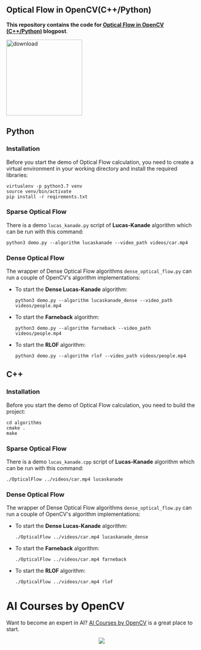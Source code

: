 
## Optical Flow in OpenCV(C++/Python)

**This repository contains the code for [Optical Flow in OpenCV (C++/Python)](https://www.learnopencv.com/optical-flow-in-opencv) blogpost**.

[<img src="https://learnopencv.com/wp-content/uploads/2022/07/download-button-e1657285155454.png" alt="download" width="200">](https://www.dropbox.com/sh/sn8cagnd55h358f/AAApmYgtkv-uEaWiqUmnQo1za?dl=1)

## Python

### Installation

Before you start the demo of Optical Flow calculation, you need to create a virtual environment in your working directory and install the required libraries:

```Shell
virtualenv -p python3.7 venv
source venv/bin/activate
pip install -r reqirements.txt
```

### Sparse Optical Flow

There is a demo `lucas_kanade.py` script of **Lucas-Kanade** algorithm which can be run with this command:

```
python3 demo.py --algorithm lucaskanade --video_path videos/car.mp4
```

### Dense Optical Flow

The wrapper of Dense Optical Flow algorithms `dense_optical_flow.py` can run a couple of OpenCV's algorithm implementations:

- To start the **Dense Lucas-Kanade** algorithm:
  ```
  python3 demo.py --algorithm lucaskanade_dense --video_path videos/people.mp4
  ```
- To start the **Farneback** algorithm:
  ```
  python3 demo.py --algorithm farneback --video_path videos/people.mp4
  ```
- To start the **RLOF** algorithm:
  ```
  python3 demo.py --algorithm rlof --video_path videos/people.mp4
  ```

## C++

### Installation

Before you start the demo of Optical Flow calculation, you need to build the project:

```Shell
cd algorithms
cmake .
make
```

### Sparse Optical Flow

There is a demo `lucas_kanade.cpp` script of **Lucas-Kanade** algorithm which can be run with this command:

```
./OpticalFlow ../videos/car.mp4 lucaskanade
```

### Dense Optical Flow

The wrapper of Dense Optical Flow algorithms `dense_optical_flow.py` can run a couple of OpenCV's algorithm implementations:

- To start the **Dense Lucas-Kanade** algorithm:
  ```
  ./OpticalFlow ../videos/car.mp4 lucaskanade_dense
  ```
- To start the **Farneback** algorithm:
  ```
  ./OpticalFlow ../videos/car.mp4 farneback
  ```
- To start the **RLOF** algorithm:
  ```
  ./OpticalFlow ../videos/car.mp4 rlof
  ```


# AI Courses by OpenCV

Want to become an expert in AI? [AI Courses by OpenCV](https://opencv.org/courses/) is a great place to start. 

<a href="https://opencv.org/courses/">
<p align="center"> 
<img src="https://learnopencv.com/wp-content/uploads/2023/01/AI-Courses-By-OpenCV-Github.png">
</p>
</a>
